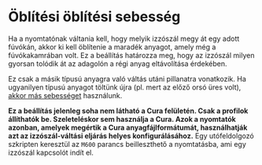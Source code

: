 # Öblítési öblítési sebesség

Ha a nyomtatónak váltania kell, hogy melyik izzószál megy át egy adott fúvókán, akkor ki kell öblítenie a maradék anyagot, amely még a fúvókakamrában volt. Ez a beállítás határozza meg, hogy az izzószál milyen gyorsan tolódik át az adagolón a régi anyag eltávolítása érdekében.

Ez csak a másik típusú anyagra való váltás utáni pillanatra vonatkozik. Ha ugyanilyen típusú anyagot töltünk újra (pl. mert az előző orsó üres volt), [akkor más sebességet](material_end_of_filament_purge_speed.md) használunk.

**Ez a beállítás jelenleg soha nem látható a Cura felületén. Csak a profilok állíthatók be. Szeleteléskor sem használja a Cura. Azok a nyomtatók azonban, amelyek megértik a Cura anyagfájlformátumát, használhatják azt az izzószál-váltási eljárás helyes konfigurálásához.** Egy utófeldolgozó szkripten keresztül az `M600` parancs beilleszthető a nyomtatásba, ami egy izzószál kapcsolót indít el.
